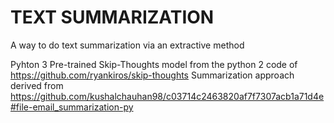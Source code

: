 # TEXT SUMMARIZATION
A way to do text summarization via an extractive method

Pyhton 3
Pre-trained Skip-Thoughts model from the python 2 code of https://github.com/ryankiros/skip-thoughts
Summarization approach derived from https://github.com/kushalchauhan98/c03714c2463820af7f7307acb1a71d4e#file-email_summarization-py
